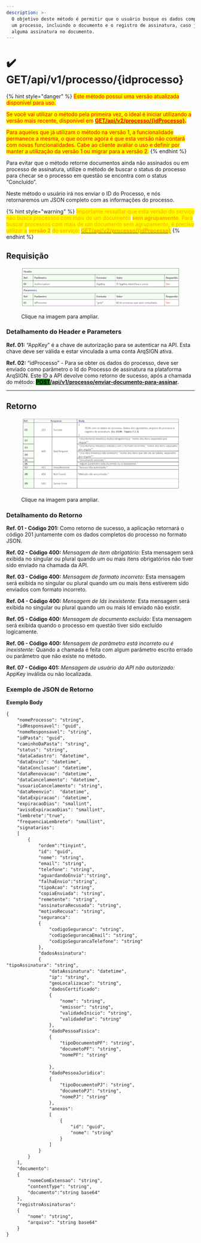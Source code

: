 ```yaml
---
description: >-
  O objetivo deste método é permitir que o usuário busque os dados completos de
  um processo, incluindo o documento e o registro de assinatura, caso já exista
  alguma assinatura no documento.
---
```


# ✔️ GET/api/v1/processo/{idprocesso}

{% hint style="danger" %}
<mark style="color:red;">Este método possui uma versão atualizada disponível para uso.</mark>&#x20;

<mark style="color:red;">Se você vai utilizar o método pela primeira vez, o ideal é iniciar utilizando a versão mais recente, disponível em</mark> [<mark style="color:red;">**GET/api/v2/processo/{idProcesso}**</mark>](get-api-v2-processo-idprocesso.md)<mark style="color:red;">**.**</mark>

<mark style="color:red;">Para aqueles que já utilizam o método na versão 1, a funcionalidade permanece a mesma, o que ocorre agora é que esta versão não contará com novas funcionalidades. Cabe ao cliente avaliar o uso e definir por manter a utilização da versão 1 ou migrar para a versão 2.</mark>
{% endhint %}

Para evitar que o método retorne documentos ainda não assinados ou em processo de assinatura, utilize o método de buscar o status do processo para checar se o processo em questão se encontra com o status “Concluído”.

Neste método o usuário irá nos enviar o ID do Processo, e nós retornaremos um JSON completo com as informações do processo.

{% hint style="warning" %}
<mark style="color:orange;">Importante ressaltar que esta versão do serviço não busca processos com mais de um documento</mark> <mark style="color:orange;"></mark><mark style="color:orange;">**sem agrupamento**</mark><mark style="color:orange;">. Para buscar processos com mais de um documento sem agrupamento, é preciso utilizar a</mark> <mark style="color:orange;"></mark><mark style="color:orange;">**versão 2**</mark> <mark style="color:orange;"></mark><mark style="color:orange;">do serviço:</mark> <mark style="color:orange;"></mark> [<mark style="color:orange;">**GET/api/v2/processo/{idProcesso}**</mark>](get-api-v2-processo-idprocesso.md)
{% endhint %}

## Requisição

<figure><img src="../../../.gitbook/assets/api07.png" alt=""><figcaption><p>Clique na imagem para ampliar.</p></figcaption></figure>

### Detalhamento do Header e Parameters

**Ref. 01:** “AppKey” é a chave de autorização para se autenticar na API. Esta chave deve ser válida e estar vinculada a uma conta ArqSIGN ativa.

**Ref. 02:** “idProcesso” - Para se obter os dados do processo, deve ser enviado como parâmetro o Id do Processo de assinatura na plataforma ArqSIGN. Este ID a API devolve como retorno de sucesso, após a chamada do método: [<mark style="background-color:green;">**POST**</mark>**​/api​/v1​/processo​/enviar-documento-para-assinar**](post-api-v1-processo-enviar-documento-para-assinar.md)**.**

***

## Retorno​

<figure><img src="../../../.gitbook/assets/api08.png" alt=""><figcaption><p>Clique na imagem para ampliar.</p></figcaption></figure>

### Detalhamento do Retorno

**Ref. 01 - Código 201:** Como retorno de sucesso, a aplicação retornará o código 201 juntamente com os dados completos do processo no formato JSON.

**Ref. 02 - Código 400:** _Mensagem de item obrigatório:_ Esta mensagem será exibida no singular ou plural quando um ou mais itens obrigatórios não tiver sido enviado na chamada da API.

**Ref. 03 - Código 400:** _Mensagem de formato incorreto:_ Esta mensagem será exibida no singular ou plural quando um ou mais itens estiverem sido enviados com formato incorreto.

**Ref. 04 - Código 400:** _Mensagem de Ids inexistente:_ Esta mensagem será exibida no singular ou plural quando um ou mais Id enviado não existir.

**Ref. 05 - Código 400:** _Mensagem de documento excluído:_ Esta mensagem será exibida quando o processo em questão tiver sido excluído logicamente.

**Ref. 06 - Código 400:** _Mensagem de parâmetro está incorreto ou é inexistente:_ Quando a chamada é feita com algum parâmetro escrito errado ou parâmetro que não existe no método.

**Ref. 07 - Código 401:** _Mensagem de usuário da API não autorizado:_ AppKey inválida ou não localizada.

### Exemplo de JSON de Retorno <a href="#toc112750310" id="toc112750310"></a>

**Exemplo Body**

```
{  
    "nomeProcesso": "string",
    "idResponsavel": "guid",
    "nomeResponsavel": "string",
    "idPasta": "guid",
    "caminhoDaPasta": "string",
    "status": "string", 
    "dataCadastro": "datetime", 
    "dataEnvio": "datetime", 
    "dataConclusao": "datetime", 
    "dataRenovacao": "datetime",
    "dataCancelamento": "datetime",
    "usuarioCancelamento": "string",
    "dataReenvio":  "datetime", 
    "dataExpiracao": "datetime",
    "expiracaoDias": "smallint",
    "avisoExpiracaoDias": "smallint",
    "lembrete":"true", 
    "frequenciaLembrete": "smallint",
    "signatarios": 
    [
        {
            "ordem":"tinyint",
            "id": "guid",
            "nome": "string",
            "email": "string",
            "telefone": "string",
            "aguardandoEnvio":"string",
            "falhaEnvio":"string",  
            "tipoAcao": "string", 
            "copiaEnviada": "string", 
            "remetente": "string", 
            "assinaturaRecusada": "string", 
            "motivoRecusa": "string",      
            "seguranca":
            {
                "codigoSeguranca": "string",
                "codigoSegurancaEmail": "string",
                "codigoSegurancaTelefone": "string"       
            },        
            "dadosAssinatura":   
            {    
"tipoAssinatura": "string", 
                "dataAssinatura": "datetime", 
                "ip": "string",
                "geoLocalizacao": "string",                
                "dadosCertificado": 
                {
                    "nome": "string",
                    "emissor": "string",
                    "validadeInicio": "string",
                    "validadeFim": "string"
                },            
                "dadoPessoaFisica": 
                {
                    "tipoDocumentoPF": "string",
                    "documetoPF": "string",
                    "nomePF": "string"

                },                
                "dadoPessoaJuridica": 
                {
                    "tipoDocumentoPJ": "string",
                    "documetoPJ": "string",
                    "nomePJ": "string"
                },            
                "anexos":
                [
                    {
                        "id": "guid",
                        "nome": "string"
                    }
                ]                
            }
        }
    ],    
    "documento":
    {
        "nomeComExtensao": "string",
        "contentType": "string",
        "documento":"string base64"
    },
    "registroAssinaturas":
    {
        "nome": "string",
        "arquivo": "string base64" 
    }
}
```


